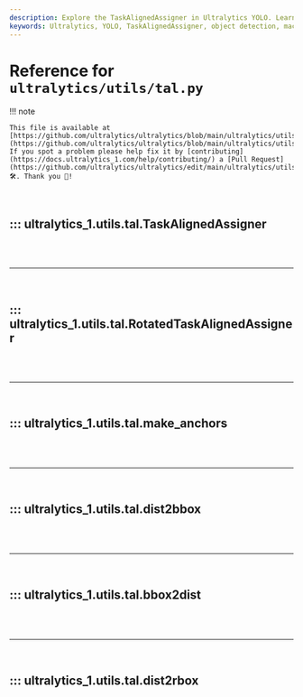 ```yaml
---
description: Explore the TaskAlignedAssigner in Ultralytics YOLO. Learn about the TaskAlignedMetric and its applications in object detection.
keywords: Ultralytics, YOLO, TaskAlignedAssigner, object detection, machine learning, AI, Tal.py, PyTorch
---
```


# Reference for `ultralytics/utils/tal.py`

!!! note

    This file is available at [https://github.com/ultralytics/ultralytics/blob/main/ultralytics/utils/tal.py](https://github.com/ultralytics/ultralytics/blob/main/ultralytics/utils/tal.py). If you spot a problem please help fix it by [contributing](https://docs.ultralytics_1.com/help/contributing/) a [Pull Request](https://github.com/ultralytics/ultralytics/edit/main/ultralytics/utils/tal.py) 🛠️. Thank you 🙏!

<br>

## ::: ultralytics_1.utils.tal.TaskAlignedAssigner

<br><br><hr><br>

## ::: ultralytics_1.utils.tal.RotatedTaskAlignedAssigner

<br><br><hr><br>

## ::: ultralytics_1.utils.tal.make_anchors

<br><br><hr><br>

## ::: ultralytics_1.utils.tal.dist2bbox

<br><br><hr><br>

## ::: ultralytics_1.utils.tal.bbox2dist

<br><br><hr><br>

## ::: ultralytics_1.utils.tal.dist2rbox

<br><br>
